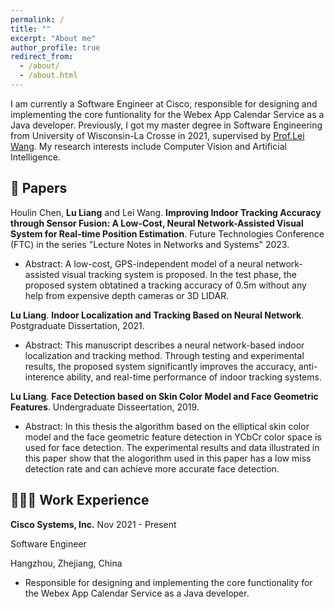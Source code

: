 ```yaml
---
permalink: /
title: ""
excerpt: "About me"
author_profile: true
redirect_from: 
  - /about/
  - /about.html
---
```


I am currently a Software Engineer at Cisco, responsible for designing and implementing the core funtionality for the Webex App Calendar Service as a Java developer. Previously, I got my master degree in Software Engineering from University of Wisconsin-La Crosse in 2021, supervised by [Prof.Lei Wang](https://cs.uwlax.edu/~lwang/). My research interests include Computer Vision and Artificial Intelligence.



## 📑 Papers

Houlin Chen, **Lu Liang** and Lei Wang. **Improving Indoor Tracking Accuracy through Sensor Fusion: A Low-Cost, Neural Network-Assisted Visual System for Real-time Position Estimation**. Future Technologies Conference (FTC) in the series "Lecture Notes in Networks and Systems" 2023.

- Abstract: A low-cost, GPS-independent model of a neural network-assisted visual tracking system is proposed. In the test phase, the proposed system obtatined a tracking accuracy of 0.5m without any help from expensive depth cameras or 3D LIDAR.

**Lu Liang**. **Indoor Localization and Tracking Based on Neural Network**. Postgraduate Dissertation, 2021.

- Abstract: This manuscript describes a neural network-based indoor localization and tracking method. Through testing and experimental results, the proposed system significantly improves the accuracy, anti-interence ability, and real-time performance of indoor tracking systems.

**Lu Liang**. **Face Detection based on Skin Color Model and Face Geometric Features**. Undergraduate Disseertation, 2019.

- Abstract: In this thesis the algorithm based on the elliptical skin color model and the face geometric feature detection in YCbCr color space is used for face detection. The experimental results and data illustrated in this paper show that the alogorithm used in this paper has a low miss detection rate and can achieve more accurate face detection.



## 👩🏻‍💻 Work Experience

**Cisco Systems, Inc.** Nov 2021 - Present

Software Engineer 

Hangzhou, Zhejiang, China

- Responsible for designing and implementing the core functionality for the Webex App Calendar Service as a Java developer.





